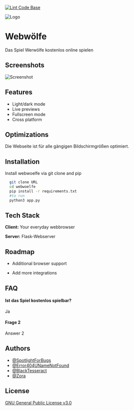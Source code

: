 
[![Lint Code Base](https://github.com/SpotlightForBugs/werwoelfe/actions/workflows/super-linter.yml/badge.svg)](https://github.com/SpotlightForBugs/werwoelfe/actions/workflows/super-linter.yml)

![Logo](https://dev-to-uploads.s3.amazonaws.com/uploads/articles/th5xamgrr6se0x5ro4g6.png)


# Webwölfe 


Das Spiel Werwölfe kostenlos online spielen




## Screenshots

![Screenshot](https://via.placeholder.com/468x300?text=Webwoelfe+Screenshot)


## Features

- Light/dark mode 
- Live previews
- Fullscreen mode
- Cross platform


## Optimizations

Die Webseite ist für alle gängigen Bildschirmgrößen optimiert.

## Installation

Install webwoelfe via git clone and pip

```bash
  git clone URL
  cd webwoelfe
  pip install -r requirements.txt
  #to run
  python3 app.py 
```
    
## Tech Stack

**Client:** Your everyday webbrowser

**Server:** Flask-Webserver


## Roadmap

- Additional browser support

- Add more integrations


## FAQ

#### Ist das Spiel kostenlos spielbar?

Ja

#### Frage 2

Answer 2


## Authors

- [@SpotlightForBugs](https://www.github.com/SpotlightForBugs)
- [@Error404UNameNotFound](https://www.github.com/Error404UNameNotFound)
- [@BlackTesseract](https://www.github.com/BlackTesseract)
- [@Zora](#)



## License

[GNU General Public License v3.0](https://choosealicense.com/licenses/gpl-3.0/)

